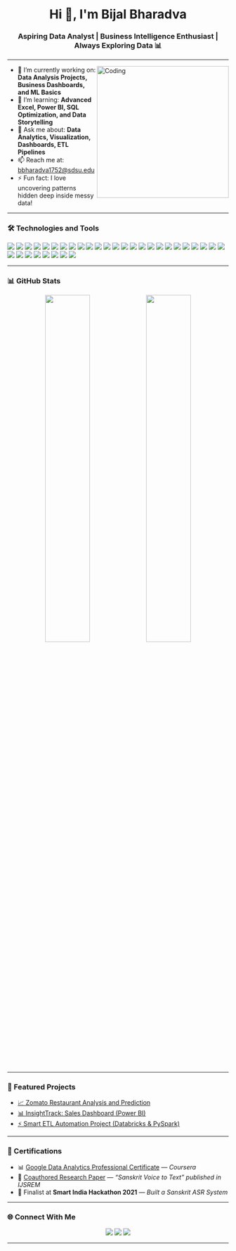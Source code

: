 <h1 align="center">Hi 👋, I'm Bijal Bharadva</h1>
<h3 align="center">Aspiring Data Analyst | Business Intelligence Enthusiast | Always Exploring Data 📊</h3>

---

<img align="right" alt="Coding" width="300" src="https://media.giphy.com/media/qgQUggAC3Pfv687qPC/giphy.gif">

- 🔭 I’m currently working on: **Data Analysis Projects, Business Dashboards, and ML Basics**
- 🌱 I’m learning: **Advanced Excel, Power BI, SQL Optimization, and Data Storytelling**
- 💬 Ask me about: **Data Analytics, Visualization, Dashboards, ETL Pipelines**
- 📫 Reach me at: [bbharadva1752@sdsu.edu](mailto:bbharadva1752@sdsu.edu)
- ⚡ Fun fact: I love uncovering patterns hidden deep inside messy data!

---

### 🛠️ Technologies and Tools


<p align="left"> <!-- Languages --> <img src="https://img.shields.io/badge/Python-3776AB?style=flat&logo=python&logoColor=white"/> <img src="https://img.shields.io/badge/R-276DC3?style=flat&logo=r&logoColor=white"/> <img src="https://img.shields.io/badge/SQL-4479A1?style=flat&logo=postgresql&logoColor=white"/> <img src="https://img.shields.io/badge/JavaScript-F7DF1E?style=flat&logo=javascript&logoColor=black"/> <img src="https://img.shields.io/badge/HTML5-E34F26?style=flat&logo=html5&logoColor=white"/> <img src="https://img.shields.io/badge/CSS3-1572B6?style=flat&logo=css3&logoColor=white"/> <!-- Data & ML --> <img src="https://img.shields.io/badge/Pandas-150458?style=flat&logo=pandas&logoColor=white"/> <img src="https://img.shields.io/badge/NumPy-013243?style=flat&logo=numpy&logoColor=white"/> <img src="https://img.shields.io/badge/Scikit--learn-F7931E?style=flat&logo=scikit-learn&logoColor=white"/> <img src="https://img.shields.io/badge/SciPy-8CAAE6?style=flat&logo=scipy&logoColor=white"/> <img src="https://img.shields.io/badge/Matplotlib-11557C?style=flat&logo=matplotlib&logoColor=white"/> <img src="https://img.shields.io/badge/Seaborn-3776AB?style=flat&logo=python&logoColor=white"/> <img src="https://img.shields.io/badge/Plotly-3F4F75?style=flat&logo=plotly&logoColor=white"/> <img src="https://img.shields.io/badge/OpenCV-5C3EE8?style=flat&logo=opencv&logoColor=white"/> <!-- BI & Visualization --> <img src="https://img.shields.io/badge/Power%20BI-F2C811?style=flat&logo=power-bi&logoColor=black"/> <img src="https://img.shields.io/badge/Tableau-E97627?style=flat&logo=tableau&logoColor=white"/> <img src="https://img.shields.io/badge/Excel-217346?style=flat&logo=microsoft-excel&logoColor=white"/> <img src="https://img.shields.io/badge/Looker%20Studio-4285F4?style=flat&logo=google-analytics&logoColor=white"/> <img src="https://img.shields.io/badge/Sigma%20Computing-3E6D9C?style=flat"/> <!-- Databases --> <img src="https://img.shields.io/badge/MySQL-4479A1?style=flat&logo=mysql&logoColor=white"/> <img src="https://img.shields.io/badge/PostgreSQL-336791?style=flat&logo=postgresql&logoColor=white"/> <img src="https://img.shields.io/badge/MongoDB-4EA94B?style=flat&logo=mongodb&logoColor=white"/> <img src="https://img.shields.io/badge/MS%20SQL%20Server-CC2927?style=flat&logo=microsoft-sql-server&logoColor=white"/> <img src="https://img.shields.io/badge/BigQuery-669DF6?style=flat&logo=google-cloud&logoColor=white"/> <!-- Cloud Platforms --> <img src="https://img.shields.io/badge/AWS-232F3E?style=flat&logo=amazon-aws&logoColor=white"/> <img src="https://img.shields.io/badge/Google%20Cloud-4285F4?style=flat&logo=google-cloud&logoColor=white"/> <img src="https://img.shields.io/badge/Microsoft%20Azure-0078D4?style=flat&logo=microsoft-azure&logoColor=white"/> <!-- Tools & Platforms --> <img src="https://img.shields.io/badge/Databricks-FF3621?style=flat&logo=databricks&logoColor=white"/> <img src="https://img.shields.io/badge/Alteryx-0054A6?style=flat&logo=alteryx&logoColor=white"/> <img src="https://img.shields.io/badge/Jira-0052CC?style=flat&logo=jira&logoColor=white"/> <img src="https://img.shields.io/badge/Git-F05032?style=flat&logo=git&logoColor=white"/> <img src="https://img.shields.io/badge/GitHub-181717?style=flat&logo=github&logoColor=white"/> <img src="https://img.shields.io/badge/Lucidchart-FF8000?style=flat&logo=lucidchart&logoColor=white"/> </p>

---

### 📊 GitHub Stats

<p align="center">
  <img src="https://github-readme-stats.vercel.app/api?username=Bijal1121&show_icons=true&theme=radical" width="45%"/>
  <img src="https://github-readme-streak-stats.herokuapp.com/?user=Bijal1121&theme=radical" width="45%"/>
</p>

---

### 📂 Featured Projects

- [📈 Zomato Restaurant Analysis and Prediction](https://github.com/Bijal1121/Zomato-Restaurant-Analysis-and-Prediction)
- [📊 InsightTrack: Sales Dashboard (Power BI)](https://app.powerbi.com/view?r=eyJrIjoiNWIxMmI5MjgtMDU3OC00MzhkLThkNmItZDYyYWRlMjg4ZDJlIiwidCI6Ijk2NzNlOWE4LWFhNTctNDQ2MS05MzM2LTVmZDNmMDAzNGUxOCIsImMiOjZ9)
- [⚡ Smart ETL Automation Project (Databricks & PySpark)]()

---

### 🏅 Certifications

- 📊 [Google Data Analytics Professional Certificate](https://coursera.org/share/008fe80a25109c14a4a7f9d117390ffc) — *Coursera*
- 📜 [Coauthored Research Paper](https://ijsrem.com/download/sanskrit-voice-to-text/) — *“Sanskrit Voice to Text” published in IJSREM*
- 🧠 Finalist at **Smart India Hackathon 2021** — *Built a Sanskrit ASR System*

---

### 🌐 Connect With Me

<p align="center">
  <a href="https://linkedin.com/in/bijal-bharadva" target="blank"><img src="https://img.shields.io/badge/LinkedIn-0077B5?style=for-the-badge&logo=linkedin&logoColor=white"/></a>
  <a href="mailto:bbharadva1752@sdsu.edu"><img src="https://img.shields.io/badge/Gmail-D14836?style=for-the-badge&logo=gmail&logoColor=white"/></a>
  <a href="https://github.com/Bijal1121" target="blank"><img src="https://img.shields.io/badge/GitHub-100000?style=for-the-badge&logo=github&logoColor=white"/></a>
</p>

---

